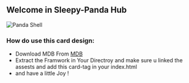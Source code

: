 
## Welcome in Sleepy-Panda Hub

![Panda Shell](https://previews.dropbox.com/p/thumb/ABqHrNiuLQ1x0H20oRyKG_68OECiBsB3Rnplk7CuZoRQwxL9F7_MBN1vV5LBGWWoboE9nK_AiRUiITjb4ietXPjTtbOB5vK2hzgX60c81ZGbjwTMhzn8gsHqFo923pjfctF2zcesCEaPRFBKerzop5NlvTOT2MgkDrPenHzZR9zy6V7NW4HYVj16r3Xx6cRm_BkICzC5mVQmJd-suKOmY2fZrrhCaG0r-st1GGRSQTZpC0fF8cf1b1s9ovnBZQdqU_uM6RQ0CNcaOPGT4u3Pims1pQNV04NjRfkcyS2RWcJBX-LtN5Y4HkirzePb2vKs-XR826FNap30Wavac686irxCDogN77UrE1E02XeNxo19zcbDwUZyRzWhLdAm1Jz42DAGPvy2g6r9nm006h3mJXoj/p.png)


### How do use this card design:
- Download MDB From   [MDB](https://mdbootstrap.com/docs/standard/getting-started/installation/)
- Extract the Framwork in Your Directroy and make sure u linked the assests and add this card-tag in your index.html
- and have a little Joy !
